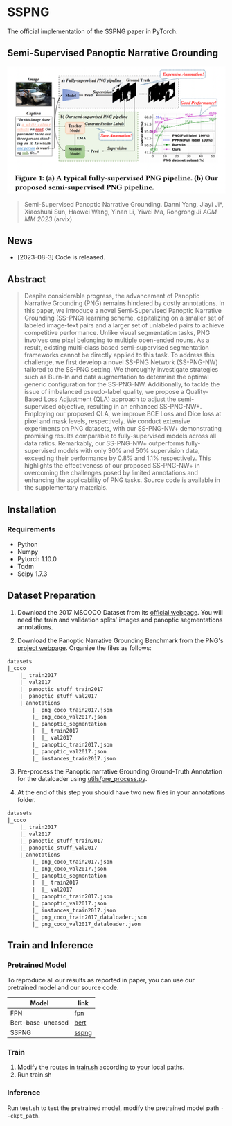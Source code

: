 # SSPNG
The official implementation of the SSPNG paper in PyTorch.
## Semi-Supervised Panoptic Narrative Grounding
![](figures/pipeline.png)
> Semi-Supervised Panoptic Narrative Grounding.
> Danni Yang, Jiayi Ji*, Xiaoshuai Sun, Haowei Wang, Yinan Li, Yiwei Ma, Rongrong Ji
> _ACM MM 2023_ (arvix)
## News
* [2023-08-3] Code is released.


## Abstract

> Despite considerable progress, the advancement of Panoptic Narrative Grounding (PNG) remains hindered by costly annotations. In this paper, we introduce a novel Semi-Supervised Panoptic Narrative Grounding (SS-PNG) learning scheme, capitalizing on a smaller set of labeled image-text pairs and a larger set of unlabeled pairs to achieve competitive performance. Unlike visual segmentation tasks, PNG involves one pixel belonging to multiple open-ended nouns. As a result, existing multi-class based semi-supervised segmentation frameworks cannot be directly applied to this task. To address this challenge, we first develop a novel SS-PNG Network (SS-PNG-NW) tailored to the SS-PNG setting. We thoroughly investigate strategies such as Burn-In and data augmentation to determine the optimal generic configuration for the SS-PNG-NW. Additionally, to tackle the issue of imbalanced pseudo-label quality, we propose a Quality-Based Loss Adjustment (QLA) approach to adjust the semi-supervised objective, resulting in an enhanced SS-PNG-NW+. Employing our proposed QLA, we improve BCE Loss and Dice loss at pixel and mask levels, respectively. We conduct extensive experiments on PNG datasets, with our SS-PNG-NW+ demonstrating promising results comparable to fully-supervised models across all data ratios. Remarkably, our SS-PNG-NW+ outperforms fully-supervised models with only 30% and 50% supervision data, exceeding their performance by 0.8% and 1.1% respectively. This highlights the effectiveness of our proposed SS-PNG-NW+ in overcoming the challenges posed by limited annotations and enhancing the applicability of PNG tasks. Source code is available in the supplementary materials.

## Installation

### Requirements

- Python
- Numpy
- Pytorch 1.10.0
- Tqdm
- Scipy 1.7.3

## Dataset Preparation

1. Download the 2017 MSCOCO Dataset from its [official webpage](https://cocodataset.org/#download). You will need the train and validation splits' images and panoptic segmentations annotations.

2. Download the Panoptic Narrative Grounding Benchmark from the PNG's [project webpage](https://bcv-uniandes.github.io/panoptic-narrative-grounding/#downloads). Organize the files as follows:

```
datasets
|_coco
    |_ train2017
    |_ val2017
    |_ panoptic_stuff_train2017
    |_ panoptic_stuff_val2017
    |_annotations
        |_ png_coco_train2017.json
        |_ png_coco_val2017.json
        |_ panoptic_segmentation
        |  |_ train2017
        |  |_ val2017
        |_ panoptic_train2017.json
        |_ panoptic_val2017.json
        |_ instances_train2017.json
```

3. Pre-process the Panoptic narrative Grounding Ground-Truth Annotation for the dataloader using [utils/pre_process.py](utils/pre_process.py).

4. At the end of this step you should have two new files in your annotations folder.
```
datasets
|_coco
    |_ train2017
    |_ val2017
    |_ panoptic_stuff_train2017
    |_ panoptic_stuff_val2017
    |_annotations
        |_ png_coco_train2017.json
        |_ png_coco_val2017.json
        |_ panoptic_segmentation
        |  |_ train2017
        |  |_ val2017
        |_ panoptic_train2017.json
        |_ panoptic_val2017.json
        |_ instances_train2017.json
        |_ png_coco_train2017_dataloader.json
        |_ png_coco_val2017_dataloader.json
```

## Train and Inference

### Pretrained Model



To reproduce all our results as reported in paper, you can use our pretrained model and our source code.

| Model | link |
| ----- | ---- |
| FPN   | [fpn](https://dl.fbaipublicfiles.com/detectron2/COCO-PanopticSegmentation/panoptic_fpn_R_101_3x/139514519/model_final_cafdb1.pkl)|
| Bert-base-uncased   | [bert](https://s3.amazonaws.com/models.huggingface.co/bert/bert-base-uncased.tar.gz)|
| SSPNG   | [sspng](https://drive.google.com/drive/folders/1dt81kTTiqqPe80hIuY-_ZJbX84A_3J0u?usp=drive_link)|


### Train
1. Modify the routes in [train.sh](train.sh) according to your local paths. 
2. Run train.sh
### Inference

Run test.sh to test the pretrained model, modify the pretrained model path `--ckpt_path`.
